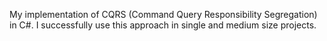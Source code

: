 My implementation of CQRS (Command Query Responsibility Segregation) in C#. I successfully use this approach in single and medium size projects.
